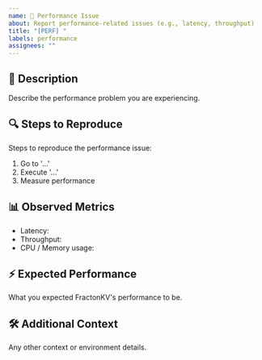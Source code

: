 ```yaml
---
name: 🚀 Performance Issue
about: Report performance-related issues (e.g., latency, throughput)
title: "[PERF] "
labels: performance
assignees: ""
---
```


## 📝 Description

Describe the performance problem you are experiencing.

## 🔍 Steps to Reproduce

Steps to reproduce the performance issue:

1. Go to '...'
2. Execute '...'
3. Measure performance

## 📊 Observed Metrics

- Latency:
- Throughput:
- CPU / Memory usage:

## ⚡ Expected Performance

What you expected FractonKV's performance to be.

## 🛠 Additional Context

Any other context or environment details.
